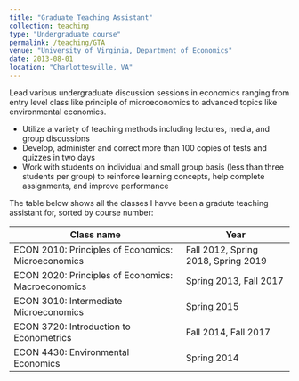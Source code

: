 ```yaml
---
title: "Graduate Teaching Assistant"
collection: teaching
type: "Undergraduate course"
permalink: /teaching/GTA
venue: "University of Virginia, Department of Economics"
date: 2013-08-01
location: "Charlottesville, VA"
---
```


Lead various undergraduate discussion sessions in economics ranging from entry level class like principle of microeconomics to advanced topics like environmental economics.  

* Utilize a variety of teaching methods including lectures, media, and group discussions
* Develop, administer and correct more than 100 copies of tests and quizzes in two days
* Work with students on individual and small group basis (less than three students per group) to reinforce learning concepts, help complete assignments, and improve performance

The table below shows all the classes I havve been a gradute teaching assistant for, sorted by course number:

|Class name | Year |
|---|---|
|ECON 2010: Principles of Economics: Microeconomics | Fall 2012, Spring 2018, Spring 2019|
|ECON 2020: Principles of Economics: Macroeconomics | Spring 2013, Fall 2017|
|ECON 3010: Intermediate Microeconomics | Spring 2015 | Fall 2016|
|ECON 3720: Introduction to Econometrics | Fall 2014, Fall 2017|
|ECON 4430: Environmental Economics | Spring 2014|
